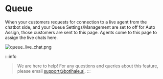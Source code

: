 # Queue

When your customers requests for connection to a live agent from the chatbot side, and your Queue Settings/Management are set to off for Auto Assign, those customers are sent to this page. Agents come to this page to assign the live chats here. 

![queue_live_chat.png](https://stoplight.io/api/v1/projects/cHJqOjU4NzU5/images/mf8zrDUM4ro)

:::info
> We are here to help! For any questions and queries about this feature, please email support@botlhale.ai.
:::
